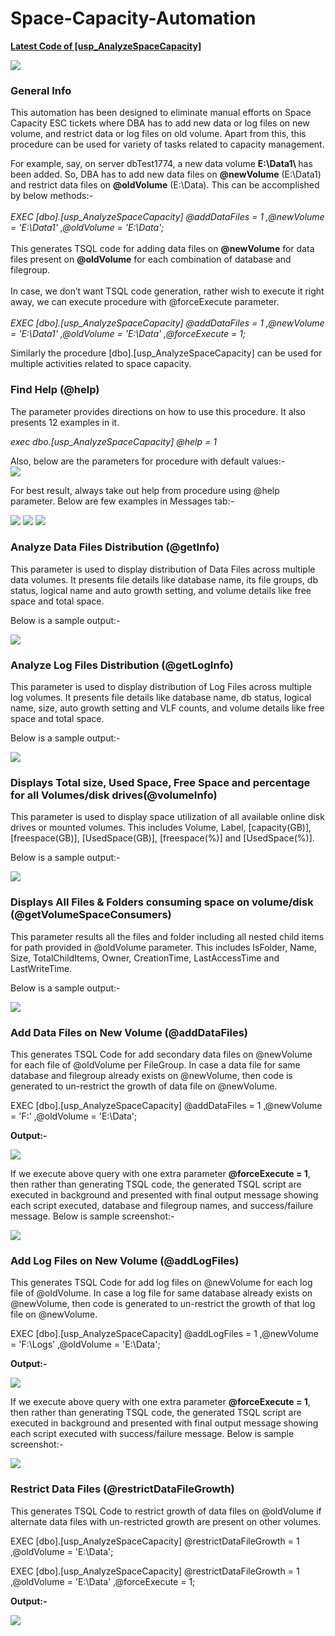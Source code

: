 # Space-Capacity-Automation

<b> [Latest Code of [usp_AnalyzeSpaceCapacity]](Space-Capacity-Procedure/dbo.usp_AnalyzeSpaceCapacity.sql)</b>

![](images/general_functionalities.JPG)

### General Info
This automation has been designed to eliminate manual efforts on Space Capacity ESC tickets where DBA has to add new data or log files on new volume, and restrict data or log files on old volume. Apart from this, this procedure can be used for variety of tasks related to capacity management. 

For example, say, on server dbTest1774, a new data volume <b>E:\Data1\ </b> has been added. So, DBA has to add new data files on <b>@newVolume</b> (E:\Data1\) and restrict data files on <b>@oldVolume</b> (E:\Data\). This can be accomplished by below methods:-<br><br>
<i>EXEC [dbo].[usp_AnalyzeSpaceCapacity] @addDataFiles = 1 ,@newVolume = 'E:\Data1\' ,@oldVolume = 'E:\Data\';</i><br><br>
This generates TSQL code for adding data files on <b>@newVolume</b> for data files present on <b>@oldVolume</b> for each combination of database and filegroup.<br><br>
In case, we don’t want TSQL code generation, rather wish to execute it right away, we can execute procedure with @forceExecute parameter.<br><br>
<i>EXEC [dbo].[usp_AnalyzeSpaceCapacity] @addDataFiles = 1 ,@newVolume = 'E:\Data1\' ,@oldVolume = 'E:\Data\' ,@forceExecute = 1;</i>

Similarly the procedure [dbo].[usp_AnalyzeSpaceCapacity] can be used for multiple activities related to space capacity.

### Find Help (@help)
The parameter provides directions on how to use this procedure. It also presents 12 examples in it.
 
<i>exec dbo.[usp_AnalyzeSpaceCapacity] @help = 1</i>

Also, below are the parameters for procedure with default values:-<br>
![](images/@help_TableResult.JPG)

For best result, always take out help from procedure using @help parameter. Below are few examples in Messages tab:-

![](images/@help_MessageResult_tillExample01.JPG)
![](images/@help_MessageResult_tillExample08.JPG)
![](images/@help_MessageResult_tillExample13.JPG)

### Analyze Data Files Distribution (@getInfo)

This parameter is used to display distribution of Data Files across multiple data volumes. It presents file details like database name, its file groups, db status, logical name and auto growth setting, and volume details like free space and total space. 

Below is a sample output:-

![](images/@getInfo_TableResult.JPG)

### Analyze Log Files Distribution (@getLogInfo)

This parameter is used to display distribution of Log Files across multiple log volumes. It presents file details like database name, db status, logical name, size, auto growth setting and VLF counts, and volume details like free space and total space. 

Below is a sample output:-

![](images/@getLogInfo_TableResult.JPG)

### Displays Total size, Used Space, Free Space and percentage for all Volumes/disk drives(@volumeInfo)

This parameter is used to display space utilization of all available online disk drives or mounted volumes. This includes Volume, Label, [capacity(GB)], [freespace(GB)], [UsedSpace(GB)], [freespace(%)] and [UsedSpace(%)].

Below is a sample output:-

![](images/@volumeInfo_TableResult.JPG)

### Displays All Files & Folders consuming space on volume/disk (@getVolumeSpaceConsumers)

This parameter results all the files and folder including all nested child items for path provided in @oldVolume parameter. This includes IsFolder, Name, Size, TotalChildItems, Owner, CreationTime, LastAccessTime and LastWriteTime.

Below is a sample output:-

![](images/@getVolumeSpaceConsumers_TableResult.jpeg)


### Add Data Files on New Volume (@addDataFiles)

This generates TSQL Code for add secondary data files on @newVolume for each file of @oldVolume per FileGroup. In case a data file for same database and filegroup already exists on @newVolume, then code is generated to un-restrict the growth of data file on @newVolume.

EXEC [dbo].[usp_AnalyzeSpaceCapacity] @addDataFiles = 1 ,@newVolume = 'F:\' ,@oldVolume = 'E:\Data\';

<b>Output:-</b>

![](images/@addDataFiles_output.JPG)

If we execute above query with one extra parameter <b>@forceExecute = 1</b>, then rather than generating TSQL code, the generated TSQL script are executed in background and presented with final output message showing each script executed, database and filegroup names, and success/failure message.  Below is sample screenshot:-

![](images/@addDataFiles_with_@forceExecute_output.JPG)

### Add Log Files on New Volume (@addLogFiles)

This generates TSQL Code for add log files on @newVolume for each log file of @oldVolume. In case a log file for same database already exists on @newVolume, then code is generated to un-restrict the growth of that log file on @newVolume.

EXEC [dbo].[usp_AnalyzeSpaceCapacity] @addLogFiles = 1 ,@newVolume = 'F:\Logs' ,@oldVolume = 'E:\Data\'; 

<b>Output:-</b>

![](images/@addLogFiles_output.JPG)

If we execute above query with one extra parameter <b>@forceExecute = 1</b>, then rather than generating TSQL code, the generated TSQL script are executed in background and presented with final output message showing each script executed with success/failure message.  Below is sample screenshot:-

![](images/@addLogFiles_with_@forceExecute_output.JPG)

### Restrict Data Files (@restrictDataFileGrowth)

This generates TSQL Code to restrict growth of data files on @oldVolume if alternate data files with un-restricted growth are present on other volumes.

EXEC [dbo].[usp_AnalyzeSpaceCapacity] @restrictDataFileGrowth = 1 ,@oldVolume = 'E:\Data\';

EXEC [dbo].[usp_AnalyzeSpaceCapacity] @restrictDataFileGrowth = 1 ,@oldVolume = 'E:\Data\' ,@forceExecute = 1;

<b>Output:-</b>

![](images/@restrictDataFileGrowth_output.JPG)
